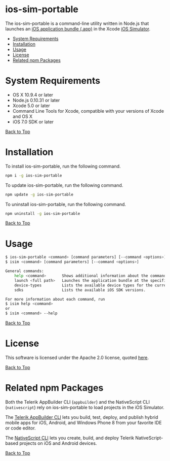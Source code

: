 ios-sim-portable
================

The ios-sim-portable is a command-line utility written in Node.js that launches an [iOS application bundle (.app)][5] in the Xcode [iOS Simulator][4].

* [System Requirements](#system-requirements)
* [Installation](#installation)
* [Usage](#usage)
* [License](#license)
* [Related npm Packages](#related-npm-packages)

System Requirements
===================

* OS X 10.9.4 or later
* Node.js 0.10.31 or later
* Xcode 5.0 or later
* Command Line Tools for Xcode, compatible with your versions of Xcode and OS X
* iOS 7.0 SDK or later 

[Back to Top][1]

Installation
============

To install ios-sim-portable, run the following command.

```bash
npm i -g ios-sim-portable
```

To update ios-sim-portable, run the following command.

```bash
npm update -g ios-sim-portable
```

To uninstall ios-sim-portable, run the following command.

```bash
npm uninstall -g ios-sim-portable
```

[Back to Top][1]

Usage
=====

```bash
$ ios-sim-portable <command> [command parameters] [--command <options>]
$ isim <command> [command parameters] [--command <options>]

General commands:
	help <command>       Shows additional information about the commands in this list.
	launch <full path>   Launches the application bundle at the specified path in the iOS Simulator.
	device-types         Lists the available device types for the current Xcode version.
	sdks                 Lists the available iOS SDK versions.

For more information about each command, run 
$ isim help <command>
or
$ isim <command> --help

```

[Back to Top][1]

License
=======

This software is licensed under the Apache 2.0 license, quoted <a href="LICENSE" target="_blank">here</a>.

[Back to Top][1]

Related npm Packages
================

Both the Telerik AppBuilder CLI (`appbuilder`) and the NativeScript CLI (`nativescript`) rely on ios-sim-portable to load projects in the iOS Simulator.

The [Telerik AppBuilder CLI][2] lets you build, test, deploy, and publish hybrid mobile apps for iOS, Android, and Windows Phone 8 from your favorite IDE or code editor.

The [NativeScript CLI][3] lets you create, build, and deploy Telerik NativeScript-based projects on iOS and Android devices.

[Back to Top][1]

[1]: #ios-sim-portable
[2]: https://www.npmjs.org/package/appbuilder
[3]: https://www.npmjs.org/package/nativescript
[4]: https://developer.apple.com/library/ios/documentation/IDEs/Conceptual/iOS_Simulator_Guide/Introduction/Introduction.html
[5]: https://developer.apple.com/library/ios/documentation/CoreFoundation/Conceptual/CFBundles/AboutBundles/AboutBundles.html#//apple_ref/doc/uid/10000123i-CH100-SW1